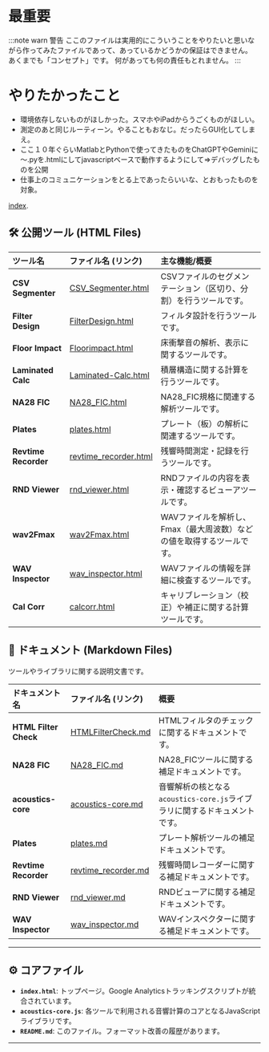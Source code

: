 # 最重要

:::note warn
警告
ここのファイルは実用的にこういうことをやりたいと思いながら作ってみたファイルであって、あっているかどうかの保証はできません。
<br>あくまでも「コンセプト」です。
何があっても何の責任もとれません。
:::


# やりたかったこと
- 環境依存しないものがほしかった。スマホやiPadからうごくものがほしい。
- 測定のあと同じルーティーン。やることもおなじ。だったらGUI化してしまえ。
- ここ１０年ぐらいMatlabとPythonで使ってきたものをChatGPTやGeminiに～.pyを.htmlにしてjavascriptベースで動作するようにして⇒デバッグしたものを公開
- 仕事上のコミュニケーションをとる上であったらいいな、とおもったものを対象。

[index](https://ssmhrkw.github.io/github.io_cv/index.html).
## 🛠️ 公開ツール (HTML Files)

| ツール名 | ファイル名 (リンク) | 主な機能/概要 |
| :--- | :--- | :--- |
| **CSV Segmenter** | [CSV_Segmenter.html](https://ssmhrkw.github.io/github.io_cv/CSV_Segmenter.html) | CSVファイルのセグメンテーション（区切り、分割）を行うツールです。 |
| **Filter Design** | [FilterDesign.html](https://ssmhrkw.github.io/github.io_cv/FilterDesign.html) | フィルタ設計を行うツールです。 |
| **Floor Impact** | [Floorimpact.html](https://ssmhrkw.github.io/github.io_cv/Floorimpact.html) | 床衝撃音の解析、表示に関するツールです。 |
| **Laminated Calc** | [Laminated-Calc.html](https://ssmhrkw.github.io/github.io_cv/Laminated-Calc.html) | 積層構造に関する計算を行うツールです。 |
| **NA28 FIC** | [NA28_FIC.html](https://ssmhrkw.github.io/github.io_cv/NA28_FIC.html) | NA28_FIC規格に関連する解析ツールです。 |
| **Plates** | [plates.html](https://ssmhrkw.github.io/github.io_cv/plates.html) | プレート（板）の解析に関連するツールです。 |
| **Revtime Recorder** | [revtime_recorder.html](https://ssmhrkw.github.io/github.io_cv/revtime_recorder.html) | 残響時間測定・記録を行うツールです。 |
| **RND Viewer** | [rnd_viewer.html](https://ssmhrkw.github.io/github.io_cv/rnd_viewer.html) | RNDファイルの内容を表示・確認するビューアツールです。 |
| **wav2Fmax** | [wav2Fmax.html](https://ssmhrkw.github.io/github.io_cv/wav2Fmax.html) | WAVファイルを解析し、Fmax（最大周波数）などの値を取得するツールです。 |
| **WAV Inspector** | [wav_inspector.html](https://ssmhrkw.github.io/github.io_cv/wav_inspector.html) | WAVファイルの情報を詳細に検査するツールです。 |
| **Cal Corr** | [calcorr.html](https://ssmhrkw.github.io/github.io_cv/calcorr.html) | キャリブレーション（校正）や補正に関する計算ツールです。 |

## 📄 ドキュメント (Markdown Files)

ツールやライブラリに関する説明文書です。

| ドキュメント名 | ファイル名 (リンク) | 概要 |
| :--- | :--- | :--- |
| **HTML Filter Check** | [HTMLFilterCheck.md](HTMLFilterCheck.md) | HTMLフィルタのチェックに関するドキュメントです。 |
| **NA28 FIC** | [NA28_FIC.md](NA28_FIC.md) | NA28_FICツールに関する補足ドキュメントです。 |
| **acoustics-core** | [acoustics-core.md](acoustics-core.md) | 音響解析の核となる`acoustics-core.js`ライブラリに関するドキュメントです。 |
| **Plates** | [plates.md](plates.md) | プレート解析ツールの補足ドキュメントです。 |
| **Revtime Recorder** | [revtime_recorder.md](revtime_recorder.md) | 残響時間レコーダーに関する補足ドキュメントです。 |
| **RND Viewer** | [rnd_viewer.md](rnd_viewer.md) | RNDビューアに関する補足ドキュメントです。 |
| **WAV Inspector** | [wav_inspector.md](wav_inspector.md) | WAVインスペクターに関する補足ドキュメントです。 |

---

## ⚙️ コアファイル

-   **`index.html`**: トップページ。Google Analyticsトラッキングスクリプトが統合されています。
-   **`acoustics-core.js`**: 各ツールで利用される音響計算のコアとなるJavaScriptライブラリです。
-   **`README.md`**: このファイル。フォーマット改善の履歴があります。

---
